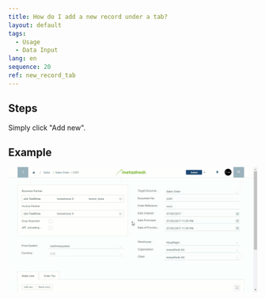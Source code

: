 ```yaml
---
title: How do I add a new record under a tab?
layout: default
tags:
  - Usage
  - Data Input
lang: en
sequence: 20
ref: new_record_tab
---
```


## Steps

Simply click "Add new".

## Example

 ![](assets/New_Record_Tab.gif)
